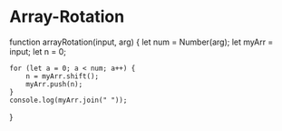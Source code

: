 # Array-Rotation
function arrayRotation(input, arg) {
    let num = Number(arg);
    let myArr = input;
    let n = 0;

    for (let a = 0; a < num; a++) {
        n = myArr.shift();
        myArr.push(n);
    }
    console.log(myArr.join(" "));
}
